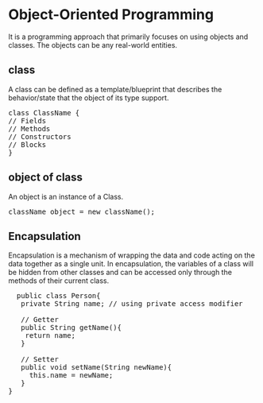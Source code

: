 <h1>Object-Oriented Programming</h1>
It is a programming approach that primarily focuses on using objects and classes. The objects can be any real-world entities.
<h2>class</h2>
A class can be defined as a template/blueprint that describes the behavior/state that the object of its type support.

<pre>
class ClassName {
// Fields
// Methods
// Constructors
// Blocks
}
</pre>

<h2>object of class</h2>
An object is an instance of a Class.

<pre>className object = new className();</pre>

<h2>Encapsulation</h2>
Encapsulation is a mechanism of wrapping the data and code acting on the data together as a single unit. In encapsulation, the variables of a class will be hidden from other classes and can be accessed only through the methods of their current class.


<pre>
  public class Person{ 
   private String name; // using private access modifier 

   // Getter 
   public String getName(){ 
    return name; 
   } 

   // Setter  
   public void setName(String newName){ 
     this.name = newName; 
   } 
}
</pre>


